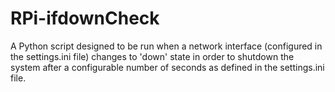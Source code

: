 # RPi-ifdownCheck
A Python script designed to be run when a network interface (configured in the settings.ini file) changes to 'down' state in order to shutdown the system after a configurable number of seconds as defined in the settings.ini file.
